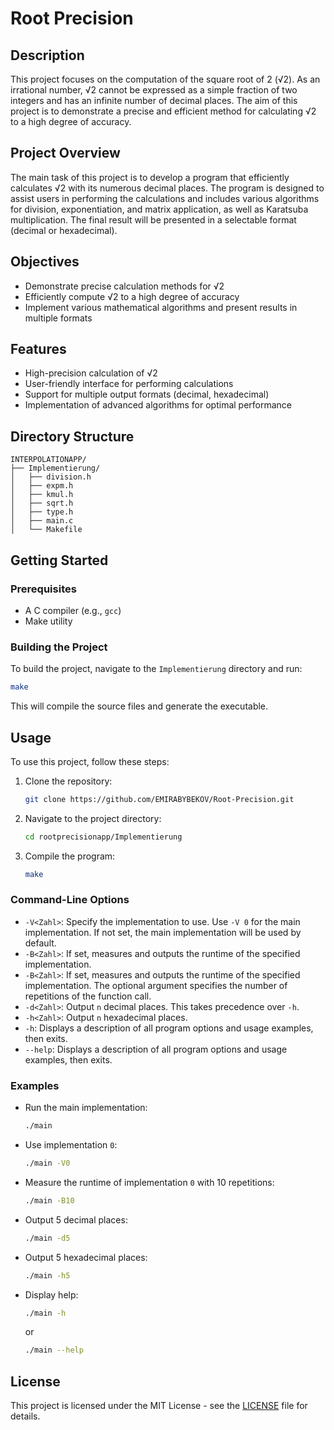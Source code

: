 
# Root Precision

## Description

This project focuses on the computation of the square root of 2 (√2). As an irrational number, √2 cannot be expressed as a simple fraction of two integers and has an infinite number of decimal places. The aim of this project is to demonstrate a precise and efficient method for calculating √2 to a high degree of accuracy.

## Project Overview

The main task of this project is to develop a program that efficiently calculates √2 with its numerous decimal places. The program is designed to assist users in performing the calculations and includes various algorithms for division, exponentiation, and matrix application, as well as Karatsuba multiplication. The final result will be presented in a selectable format (decimal or hexadecimal).

## Objectives

- Demonstrate precise calculation methods for √2
- Efficiently compute √2 to a high degree of accuracy
- Implement various mathematical algorithms and present results in multiple formats

## Features

- High-precision calculation of √2
- User-friendly interface for performing calculations
- Support for multiple output formats (decimal, hexadecimal)
- Implementation of advanced algorithms for optimal performance

## Directory Structure

```
INTERPOLATIONAPP/
├── Implementierung/
│   ├── division.h
│   ├── expm.h
│   ├── kmul.h
│   ├── sqrt.h
│   ├── type.h
│   ├── main.c
│   └── Makefile
```

## Getting Started

### Prerequisites

- A C compiler (e.g., `gcc`)
- Make utility

### Building the Project

To build the project, navigate to the `Implementierung` directory and run:

```sh
make
```

This will compile the source files and generate the executable.

## Usage

To use this project, follow these steps:

1. Clone the repository:
    ```sh
    git clone https://github.com/EMIRABYBEKOV/Root-Precision.git
    ```
2. Navigate to the project directory:
    ```sh
    cd rootprecisionapp/Implementierung
    ```
3. Compile the program:
    ```sh
    make
    ```

### Command-Line Options

- `-V<Zahl>`: Specify the implementation to use. Use `-V 0` for the main implementation. If not set, the main implementation will be used by default.
- `-B<Zahl>`: If set, measures and outputs the runtime of the specified implementation.
- `-B<Zahl>`: If set, measures and outputs the runtime of the specified implementation. The optional argument specifies the number of repetitions of the function call.
- `-d<Zahl>`: Output `n` decimal places. This takes precedence over `-h`.
- `-h<Zahl>`: Output `n` hexadecimal places.
- `-h`: Displays a description of all program options and usage examples, then exits.
- `--help`: Displays a description of all program options and usage examples, then exits.

### Examples

- Run the main implementation:
    ```sh
    ./main
    ```
- Use implementation `0`:
    ```sh
    ./main -V0
    ```
- Measure the runtime of implementation `0` with 10 repetitions:
    ```sh
    ./main -B10
    ```
- Output 5 decimal places:
    ```sh
    ./main -d5
    ```
- Output 5 hexadecimal places:
    ```sh
    ./main -h5
    ```
- Display help:
    ```sh
    ./main -h
    ```
    or
    ```sh
    ./main --help
    ```

## License

This project is licensed under the MIT License - see the [LICENSE](LICENSE) file for details.


